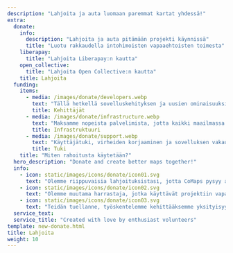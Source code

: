 ```yaml
---
description: "Lahjoita ja auta luomaan paremmat kartat yhdessä!"
extra:
  donate:
    info:
      description: "Lahjoita ja auta pitämään projekti käynnissä"
      title: "Luotu rakkaudella intohimoisten vapaaehtoisten toimesta"
    liberapay:
      title: "Lahjoita Liberapay:n kautta"
    open_collective:
      title: "Lahjoita Open Collective:n kautta"
    title: Lahjoita
  funding:
    items:
      - media: /images/donate/developers.webp
        text: "Tällä hetkellä sovelluskehityksen ja uusien ominaisuuksien kehityksen käytettävissä ei ole kokoaikaista tiimiä. Sovelluksen johdonmukainen eteenpäin vieminen edellyttää ydintiimiä."
        title: Kehittäjät
      - media: /images/donate/infrastructure.webp
        text: "Maksamme nopeista palvelimista, jotta kaikki maailmassa voivat ladata ilmaisia karttapäivityksiä ilman viiveitä. Karttadatan siirto kuluttaa satoja teratavuja kuukaudessa ja määrä on kasvussa."
        title: Infrastruktuuri
      - media: /images/donate/support.webp
        text: "Käyttäjätuki, virheiden korjaaminen ja sovelluksen vakauden parantaminen ovat ensisijaisia tavoitteitamme."
        title: Tuki
    title: "Miten rahoitusta käytetään?"
  hero_description: "Donate and create better maps together!"
  info:
    - icon: static/images/icons/donate/icon01.svg
      text: "Olemme riippuvaisia lahjoituksistasi, jotta CoMaps pysyy avoimena ja ilmaisena"
    - icon: static/images/icons/donate/icon02.svg
      text: "Olemme muutama harrastaja, jotka käyttävät projektiin vapaa-aikaansa. Rakastamme sitä, mitä teemme ja rakastamme käyttäjiämme"
    - icon: static/images/icons/donate/icon03.svg
      text: "Teidän tuellanne, työskentelemme kehittääksemme yksityisyyteen panostavaan navigointiin markkinanoiden suuntautumisen mukaan"
  service_text:
  service_title: "Created with love by enthusiast volunteers"
template: new-donate.html
title: Lahjoita
weight: 10
---
```

